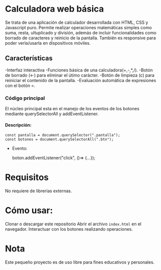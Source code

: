 # Calculadora web básica

Se trata de una aplicación de calculador desarrollada con HTML, CSS y Javascript puro. Permite realizar operaciones matemáticas simples como suma, resta, ultuplicado y división, además de incluir funcionalidades como borrado de caracteres y reinicio de la pantalla.
También es responsive para poder verla/usarla en dispositivos móviles.

## Características

-Interfaz interactiva
-Funciones básica de una calculadora(+,-,*,/).
-Botón de borrado (<-) para eliminar el útimo carácter.
-Botón de limpieza (c) para reiniciar el contenido de la pantalla.
-Evaluación automática de expresiones con el botón =.

### Código principal

El núcleo principal esta en el manejo de los eventos de los botones mediante querySelectorAll y addEventListener.

#### Descripción:

    const pantalla = document.querySelector(".pantalla");
    const botones = document.querySelectorAll(".btn");

- Evento:

    boton.addEventListener("click", ()=> {...});

# Requisitos

No requiere de librerías externas.

# Cómo usar:

Clonar o descargar este repositorio
Abrir el archivo `index.html` en el navegador.
Interactuar con los botones realizando operaciones.

# Nota

Este pequeño proyecto es de uso libre para fines educativos y personales.